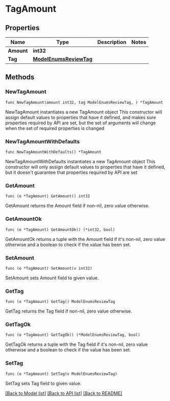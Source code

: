 # TagAmount

## Properties

Name | Type | Description | Notes
------------ | ------------- | ------------- | -------------
**Amount** | **int32** |  | 
**Tag** | [**ModelEnumsReviewTag**](EnumsReviewTag.md) |  | 

## Methods

### NewTagAmount

`func NewTagAmount(amount int32, tag ModelEnumsReviewTag, ) *TagAmount`

NewTagAmount instantiates a new TagAmount object
This constructor will assign default values to properties that have it defined,
and makes sure properties required by API are set, but the set of arguments
will change when the set of required properties is changed

### NewTagAmountWithDefaults

`func NewTagAmountWithDefaults() *TagAmount`

NewTagAmountWithDefaults instantiates a new TagAmount object
This constructor will only assign default values to properties that have it defined,
but it doesn't guarantee that properties required by API are set

### GetAmount

`func (o *TagAmount) GetAmount() int32`

GetAmount returns the Amount field if non-nil, zero value otherwise.

### GetAmountOk

`func (o *TagAmount) GetAmountOk() (*int32, bool)`

GetAmountOk returns a tuple with the Amount field if it's non-nil, zero value otherwise
and a boolean to check if the value has been set.

### SetAmount

`func (o *TagAmount) SetAmount(v int32)`

SetAmount sets Amount field to given value.


### GetTag

`func (o *TagAmount) GetTag() ModelEnumsReviewTag`

GetTag returns the Tag field if non-nil, zero value otherwise.

### GetTagOk

`func (o *TagAmount) GetTagOk() (*ModelEnumsReviewTag, bool)`

GetTagOk returns a tuple with the Tag field if it's non-nil, zero value otherwise
and a boolean to check if the value has been set.

### SetTag

`func (o *TagAmount) SetTag(v ModelEnumsReviewTag)`

SetTag sets Tag field to given value.



[[Back to Model list]](../README.md#documentation-for-models) [[Back to API list]](../README.md#documentation-for-api-endpoints) [[Back to README]](../README.md)


